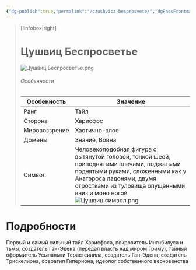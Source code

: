 ```yaml
---
{"dg-publish":true,"permalink":"/czushvicz-besprosvete/","dgPassFrontmatter":true}
---
```


> [!infobox|right]
> # Цушвиц Беспросветье
> ![Цушвиц Беспросветье.png](/img/user/%D0%A6%D1%83%D1%88%D0%B2%D0%B8%D1%86%20%D0%91%D0%B5%D1%81%D0%BF%D1%80%D0%BE%D1%81%D0%B2%D0%B5%D1%82%D1%8C%D0%B5.png)
> ###### Особенности
> | Особенность | Значение |
> | ---- | ---- |
> | Ранг |Тайл |
> | Сторона | Харисфос|
> | Мировоззрение | Хаотично-злое |
> | Домены |Знание, Война|
> |Символ| Человекоподобная фигура с вытянутой головой, тонкой шеей, приподнятыми плечами, поджатыми поднятыми руками, сложенными как у Анатэроса ладонями, двумя отростками из туловища опущенными вниз и моно ногой ![Цушвиц символ.png](/img/user/%D0%A6%D1%83%D1%88%D0%B2%D0%B8%D1%86%20%D1%81%D0%B8%D0%BC%D0%B2%D0%BE%D0%BB.png)|

# Подробности

Первый и самый сильный тайл Харисфоса, покровитель Ингибилуса и тьмы, создатель Ган-Эдена (передал власть над миром Гриму), тайный оформитель Усыпальни Терастсинила, создатель Ган-Эдена,  создатель Трискелиона,  совратил Гипериона, идеолог собственного верховенства